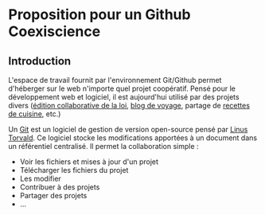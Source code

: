 # Proposition pour un Github Coexiscience

## Introduction
L'espace de travail fournit par l'environnement Git/Github permet d'héberger sur le web n'importe quel projet coopératif. Pensé pour le développement web et logiciel, il est aujourd'hui utilisé par des projets divers ([édition collaborative de la loi](https://github.com/steeve/france.code-civil),  [blog de voyage](https://github.com/dylanegan/travel), partage de [recettes de cuisine](http://forkthecookbook.com/), etc.)

Un [Git](https://fr.wikipedia.org/wiki/Git) est un logiciel de gestion de version open-source pensé par [Linus Torvald](https://fr.wikipedia.org/wiki/Linus_Torvalds). Ce logiciel stocke les modifications apportées à un document dans un référentiel centralisé. Il permet la collaboration simple : 

- Voir les fichiers et mises à jour d'un projet
- Télécharger les fichiers du projet
- Les modifier
- Contribuer à des projets 
- Partager des projets
- …


